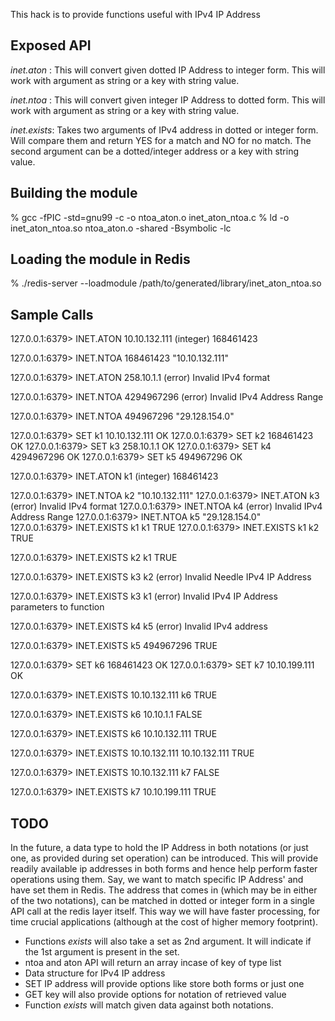 This hack is to provide functions useful with IPv4 IP Address

Exposed API
-----------

*inet.aton* : This will convert given dotted IP Address to integer form.
This will work with argument as string or a key with string value.

*inet.ntoa* : This will convert given integer IP Address to dotted form.
This will work with argument as string or a key with string value.

*inet.exists*: Takes two arguments of IPv4 address in dotted or integer form. Will compare them
and return YES for a match and NO for no match. The second argument can be a dotted/integer address or
a key with string value.

Building the module
-------------------
% gcc -fPIC -std=gnu99 -c -o ntoa_aton.o inet_aton_ntoa.c 
% ld -o inet_aton_ntoa.so ntoa_aton.o -shared -Bsymbolic -lc

Loading the module in Redis
---------------------------
% ./redis-server --loadmodule /path/to/generated/library/inet_aton_ntoa.so

Sample Calls
------------

127.0.0.1:6379> INET.ATON 10.10.132.111
(integer) 168461423

127.0.0.1:6379> INET.NTOA 168461423
"10.10.132.111"

127.0.0.1:6379> INET.ATON 258.10.1.1
(error) Invalid IPv4 format

127.0.0.1:6379> INET.NTOA 4294967296
(error) Invalid IPv4 Address Range

127.0.0.1:6379> INET.NTOA 494967296
"29.128.154.0"

127.0.0.1:6379> SET k1 10.10.132.111
OK
127.0.0.1:6379> SET k2 168461423
OK
127.0.0.1:6379> SET k3 258.10.1.1
OK
127.0.0.1:6379> SET k4 4294967296
OK
127.0.0.1:6379> SET k5 494967296
OK

127.0.0.1:6379> INET.ATON k1
(integer) 168461423

127.0.0.1:6379> INET.NTOA k2
"10.10.132.111"
127.0.0.1:6379> INET.ATON k3
(error) Invalid IPv4 format
127.0.0.1:6379> INET.NTOA k4
(error) Invalid IPv4 Address Range
127.0.0.1:6379> INET.NTOA k5
"29.128.154.0"
127.0.0.1:6379> INET.EXISTS k1 k1
TRUE
127.0.0.1:6379> INET.EXISTS k1 k2
TRUE

127.0.0.1:6379> INET.EXISTS k2 k1
TRUE

127.0.0.1:6379> INET.EXISTS k3 k2
(error) Invalid Needle IPv4 IP Address

127.0.0.1:6379> INET.EXISTS k3 k1
(error) Invalid IPv4 IP Address parameters to function     
                                                               
127.0.0.1:6379> INET.EXISTS k4 k5
(error) Invalid IPv4 address                          
                                                                    
127.0.0.1:6379> INET.EXISTS k5 494967296
TRUE

127.0.0.1:6379> SET k6 168461423
OK
127.0.0.1:6379> SET k7 10.10.199.111
OK

127.0.0.1:6379> INET.EXISTS 10.10.132.111 k6
TRUE

127.0.0.1:6379> INET.EXISTS k6 10.10.1.1
FALSE

127.0.0.1:6379> INET.EXISTS k6 10.10.132.111
TRUE

127.0.0.1:6379> INET.EXISTS 10.10.132.111 10.10.132.111
TRUE

127.0.0.1:6379> INET.EXISTS 10.10.132.111 k7
FALSE

127.0.0.1:6379> INET.EXISTS k7 10.10.199.111
TRUE                                                                                                                                                     

TODO
----

In the future, a data type to hold the IP Address in both notations (or just one, as provided during set operation) can be introduced. This will provide readily available ip addresses in both forms and hence help perform faster operations using them. Say, we want to match specific IP Address' and have set them in Redis. The address that comes in (which may be in either of the two notations),  can be matched in dotted or integer form in a single API call at the redis layer itself. This way we will have faster processing, for time crucial applications (although at the cost of higher memory footprint).

* Functions _exists_ will also take a set as 2nd argument. It will indicate if the 1st argument is present in the set.
* ntoa and aton API will return an array incase of key of type list
* Data structure for IPv4 IP address
* SET IP address will provide options like store both forms or just one
* GET key will also provide options for notation of retrieved value
* Function _exists_ will match given data against both notations.
